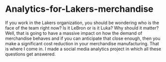 # Analytics-for-Lakers-merchandise

If you work in the Lakers organization, you should be wondering who is the face of the team right now? Is it LeBron or is it Luka? Why should it matter? Well, that is going to have a massive impact on how the demand of merchandise behaves and if you can anticipate that close enough, then you make a significant cost reduction in your merchandise manufacturing. That is where I come in. I made a social media analytics project in which all these questions get answered.
